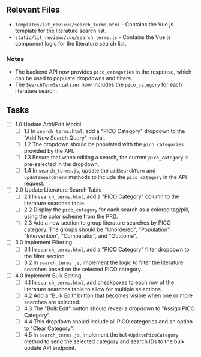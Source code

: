 ## Relevant Files

- `templates/lit_reviews/search_terms.html` - Contains the Vue.js template for the literature search list.
- `static/lit_reviews/vue/search_terms.js` - Contains the Vue.js component logic for the literature search list.

### Notes

- The backend API now provides `pico_categories` in the response, which can be used to populate dropdowns and filters.
- The `SearchTermSerializer` now includes the `pico_category` for each literature search.

## Tasks

- [ ] 1.0 Update Add/Edit Modal
  - [ ] 1.1 In `search_terms.html`, add a "PICO Category" dropdown to the "Add New Search Query" modal.
  - [ ] 1.2 The dropdown should be populated with the `pico_categories` provided by the API.
  - [ ] 1.3 Ensure that when editing a search, the current `pico_category` is pre-selected in the dropdown.
  - [ ] 1.4 In `search_terms.js`, update the `addSearchTerm` and `updateSearchTerm` methods to include the `pico_category` in the API request.

- [ ] 2.0 Update Literature Search Table
  - [ ] 2.1 In `search_terms.html`, add a "PICO Category" column to the literature searches table.
  - [ ] 2.2 Display the `pico_category` for each search as a colored tag/pill, using the color scheme from the PRD.
  - [ ] 2.3 Add a new section to group literature searches by PICO category. The groups should be "Unordered", "Population", "Intervention", "Comparator", and "Outcome".

- [ ] 3.0 Implement Filtering
  - [ ] 3.1 In `search_terms.html`, add a "PICO Category" filter dropdown to the filter section.
  - [ ] 3.2 In `search_terms.js`, implement the logic to filter the literature searches based on the selected PICO category.

- [ ] 4.0 Implement Bulk Editing
  - [ ] 4.1 In `search_terms.html`, add checkboxes to each row of the literature searches table to allow for multiple selections.
  - [ ] 4.2 Add a "Bulk Edit" button that becomes visible when one or more searches are selected.
  - [ ] 4.3 The "Bulk Edit" button should reveal a dropdown to "Assign PICO Category".
  - [ ] 4.4 This dropdown should include all PICO categories and an option to "Clear Category".
  - [ ] 4.5 In `search_terms.js`, implement the `bulkUpdatePicoCategory` method to send the selected category and search IDs to the bulk update API endpoint.
